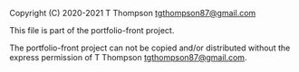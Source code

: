 Copyright (C) 2020-2021 T Thompson tgthompson87@gmail.com

This file is part of the portfolio-front project.

The portfolio-front project can not be copied and/or distributed without the express
permission of T Thompson tgthompson87@gmail.com.